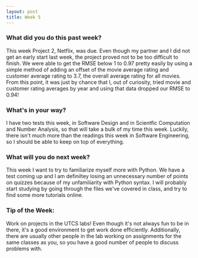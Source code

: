 ```yaml
---
layout: post
title: Week 5
---
```


### What did you do this past week?
This week Project 2, Netflix, was due. Even though my partner and I did not get an early start last week, the project proved not to be too difficult to finish. We were able to get the RMSE below 1 to 0.97 pretty easily by using a simple method of adding an offset of the movie average rating and customer average rating to 3.7, the overall average rating for all movies. From this point, it was just by chance that I, out of curiosity, tried movie and customer rating averages by year and using that data dropped our RMSE to 0.94!

### What's in your way?
I have two tests this week, in Software Design and in Scientfic Computation and Number Analysis, so that will take a bulk of my time this week. Luckily, there isn't much more than the readings this week in Software Engineering, so I should be able to keep on top of everything. 

### What will you do next week?
This week I want to try to familiarize myself more with Python. We have a test coming up and I am definiltey losing an unnecessary number of points on quizzes because of my unfamiliarity with Python syntax. I will probably start studying by going through the files we've covered in class, and try to find some more tutorials online. 

### Tip of the Week: 
Work on projects in the UTCS labs! Even though it's not always fun to be in there, it's a good environment to get work done efficiently. Additionally, there are usually other people in the lab working on assignments for the same classes as you, so you have a good number of people to discuss problems with. 